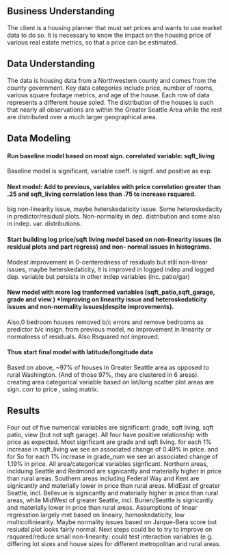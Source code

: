 ## Business Understanding
The client is a housing planner that must set prices and wants to use market data to do so.  It is necessary to know the impact on the housing price of various real estate metrics, so that a price can be estimated. 

## Data Understanding
The data is housing data from a Northwestern county and comes from the county government.  Key data categories include price, number of rooms, various square footage metrics, and age of the house. Each row of data represents a different house soled. The distribution of the houses is such that nearly all observations are within the Greater Seattle Area while the rest are distributed over a much larger geographical area.

## Data Modeling

#### Run baseline model based on most sign. correlated variable: sqft_living
Baseline model is significant, variable coeff. is signf. and positive as exp.

#### Next model: Add to previous, variables with price correlation greater than .25 and sqft_living correlation less than .75 to increase rsquared.
big non-linearity issue, maybe heterskedaticity issue. Some heteroskedacity in predictor/residual plots. Non-normality in dep. distribution and some also in indep. var. distributions.

#### Start building log price/sqft living model based on non-linearity issues (in residual plots and part regress) and non- normal issues in histograms.
Modest improvement in 0-centeredness of residuals but still non-linear issues, maybe heterskedaticity, it is improved in logged indep and logged dep. variable but persists in other indep variables (inc. patio/gar)

#### New model with more log tranformed variables (sqft_patio,sqft_garage, grade and view ) *Improving on linearity issue and heteroskedaticity issues and non-normality issues(despite improvements).
Also,0 bedroom houses removed b/c errors and remove bedrooms as predictor b/c insign. 
from previous model, no improvement in linearity or normalness of residuals. Also Rsquared not improved. 

#### Thus start final model with latitude/longitude data 
Based on above, ~97% of houses in Greater Seattle area as opposed to rural Washington. (And of those 97%, they are clustered in 6 areas).
creating area categorical variable based on lat/long scatter plot
areas are  sign. corr to price , using matrix.

## Results
Four out of five numerical variables are significant: grade, sqft living, sqft patio, view (but not sqft garage). All four have positive relationship with price as expected. Most signficant are grade and sqft living. for each 1% increase in sqft_living we see an associated change of 0.49% in price. and for So for each 1% increase in grade_num we see an associated change of 1.19% in price.
    All area/categorical variables signficant. Northern areas, inclduing Seattle and Redmond are signicantly and materially higher in price than rural areas. Southern areas including Federal Way and Kent are signicantly and materially lower in price than rural areas. MidEast of greater Seattle, incl. Bellevue is signicantly and materially higher in price than rural areas, while MidWest of greater Seattle, incl. Burien/Seattle is signicantly and materially lower in price than rural areas.
    Assumptions of linear regresstion largely met based on lineairy, homoskedaticity, low multicolliniearity. Maybe normality issues based on Jarque-Bera score but resiudal plot looks fairly normal.
    Next steps could be to try to improve on rsquared/reduce small non-linearity: could test interaction variables (e.g. differing lot sizes and house sizes for different metropolitan and rural areas.
